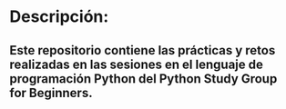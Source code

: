 # Descripción:

## Este repositorio contiene las prácticas y retos realizadas en las sesiones en el lenguaje de programación Python del **Python Study Group for Beginners**.

